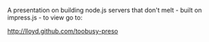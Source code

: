 A presentation on building node.js servers that don't melt -
built on impress.js - to view go to:

http://lloyd.github.com/toobusy-preso
